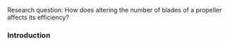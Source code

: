 Research question: How does altering the number of blades of a propeller affects its efficiency?
### Introduction

